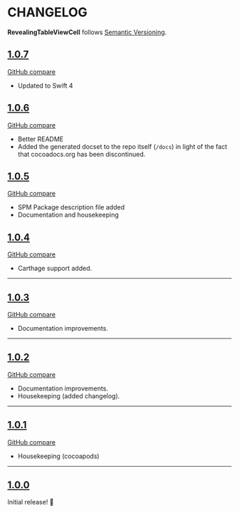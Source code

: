 # CHANGELOG

__RevealingTableViewCell__ follows [Semantic Versioning](http://semver.org/).


## [1.0.7](https://github.com/sovata8/RevealingTableViewCell/releases/tag/1.0.7)
[GitHub compare](https://github.com/sovata8/RevealingTableViewCell/compare/1.0.6...1.0.7)

- Updated to Swift 4


## [1.0.6](https://github.com/sovata8/RevealingTableViewCell/releases/tag/1.0.6)
[GitHub compare](https://github.com/sovata8/RevealingTableViewCell/compare/1.0.5...1.0.6)

- Better README
- Added the generated docset to the repo itself (`/docs`) in light of the fact that cocoadocs.org has been discontinued.


## [1.0.5](https://github.com/sovata8/RevealingTableViewCell/releases/tag/1.0.5)
[GitHub compare](https://github.com/sovata8/RevealingTableViewCell/compare/1.0.4...1.0.5)

- SPM Package description file added
- Documentation and housekeeping

## [1.0.4](https://github.com/sovata8/RevealingTableViewCell/releases/tag/1.0.4)
[GitHub compare](https://github.com/sovata8/RevealingTableViewCell/compare/1.0.3...1.0.4)

- Carthage support added.

---

## [1.0.3](https://github.com/sovata8/RevealingTableViewCell/releases/tag/1.0.3)
[GitHub compare](https://github.com/sovata8/RevealingTableViewCell/compare/1.0.2...1.0.3)

- Documentation improvements.

---

## [1.0.2](https://github.com/sovata8/RevealingTableViewCell/releases/tag/1.0.2)
[GitHub compare](https://github.com/sovata8/RevealingTableViewCell/compare/v1.0.1...1.0.2)

- Documentation improvements.
- Housekeeping (added changelog).

---

## [1.0.1](https://github.com/sovata8/RevealingTableViewCell/releases/tag/v1.0.1)
[GitHub compare](https://github.com/sovata8/RevealingTableViewCell/compare/v1.0.0...v1.0.1)

- Housekeeping (cocoapods)

---

## [1.0.0](https://github.com/sovata8/RevealingTableViewCell/releases/tag/v1.0.0)

Initial release! 🎉
